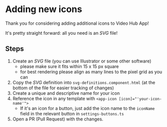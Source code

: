# Adding new icons

Thank you for considering adding additional icons to Video Hub App!

It's pretty straight forward: all you need is an _SVG_ file!

## Steps

1. Create an _SVG_ file (you can use Illustrator or some other software)
   - please make sure it fits within 15 x 15 px square
   - for best rendering please align as many lines to the pixel grid as you can
2. Copy the _SVG_ definition into `svg-definitions.component.html` (at the bottom of the file for easier tracking of changes)
3. Create a unique and descriptive name for your icon
4. Reference the icon in any template with `<app-icon [icon]="'your-icon-name'">`
   - If it's an icon for a button, just add the icon name to the `iconName` field in the relevant button in `settings-buttons.ts`
5. Open a PR (Pull Request) with the changes.
